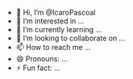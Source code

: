 - 👋 Hi, I’m @IcaroPascoal
- 👀 I’m interested in ...
- 🌱 I’m currently learning ...
- 💞️ I’m looking to collaborate on ...
- 📫 How to reach me ...
- 😄 Pronouns: ...
- ⚡ Fun fact: ...

<!---
IcaroPascoal/IcaroPascoal is a ✨ special ✨ repository because its `README.md` (this file) appears on your GitHub profile.
You can click the Preview link to take a look at your changes.
--->
